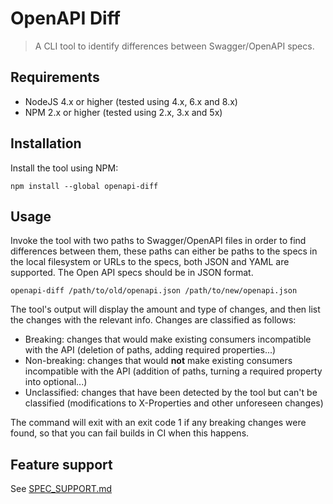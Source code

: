 # OpenAPI Diff
> A CLI tool to identify differences between Swagger/OpenAPI specs.

## Requirements
- NodeJS 4.x or higher (tested using 4.x, 6.x and 8.x)
- NPM 2.x or higher (tested using 2.x, 3.x and 5x)

## Installation

Install the tool using NPM:
```
npm install --global openapi-diff
```

## Usage
Invoke the tool with two paths to Swagger/OpenAPI files in order to find differences between them, these paths can either be paths to the specs in the local filesystem or URLs to the specs, both JSON and YAML are supported.
The Open API specs should be in JSON format.
```
openapi-diff /path/to/old/openapi.json /path/to/new/openapi.json 
```

The tool's output will display the amount and type of changes, and then list the changes with the relevant info. Changes are classified as follows:

* Breaking: changes that would make existing consumers incompatible with the API (deletion of paths, adding required properties...)
* Non-breaking: changes that would **not** make existing consumers incompatible with the API (addition of paths, turning a required property into optional...)
* Unclassified: changes that have been detected by the tool but can't be classified (modifications to X-Properties and other unforeseen changes)

The command will exit with an exit code 1 if any breaking changes were found, so that you can fail builds in CI when this happens.

## Feature support
See [SPEC_SUPPORT.md](SPEC_SUPPORT.md)
